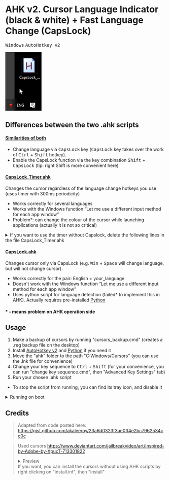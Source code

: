 # AHK v2. Cursor Language Indicator (black & white) + Fast Language Change (CapsLock)

<kbd>Windows</kbd> <kbd>AutoHotkey v2</kbd>
 
![example](https://github.com/antdwolf/AHK-v2.-Cursor-Language-Indicator-black-white-Fast-language-change-CapsLock-/blob/main/ahk/example.gif?raw=true)

## Differences between the two .ahk scripts

#### <ins>Similarities of both</ins>
- Change language via <kbd>CapsLock</kbd> key (<kbd>CapsLock</kbd> key takes over the work of <kbd>Ctrl</kbd> + <kbd>Shift</kbd> hotkey).
- Enable the CapsLock function via the key combination <kbd>Shift</kbd> + <kbd>CapsLock</kbd> (tip: right Shift is more convenient here)

#### <ins>CapsLock_Timer.ahk</ins>

Changes the cursor regardless of the language change hotkeys you use (uses timer with 300ms periodicity)

- Works correctly for several languages
- Works with the Windows function “Let me use a different input method for each app window”
- Problem*: can change the colour of the cursor while launching applications (actually it is not so critical)

<details>
<summary>If you want to use the timer without Capslock, delete the following lines in the file CapsLock_Timer.ahk</summary>

```
SetCapsLockState("AlwaysOff")
+CapsLock::CapsLock
CapsLock:: {
	Send "{Ctrl Down}{Shift Down}{Ctrl Up}{Shift Up}"
}
```
</details>

#### <ins>CapsLock.ahk</ins> 

Changes cursor only via CapsLock (e.g. <kbd>Win</kbd> + <kbd>Space</kbd> will change language, but will not change cursor).

- Works correctly for the pair: English + your_language
- Doesn't work with the Windows function “Let me use a different input method for each app window”
- Uses python script for language detection (failed* to implement this in AHK). Actually requires pre-installed [Python](https://www.python.org/downloads/)

#### * - means problem on AHK operation side

## Usage
1. Make a backup of cursors by running "cursors_backup.cmd" (creates a .reg backup file on the desktop)
2. Install [AutoHotkey v2](https://www.autohotkey.com) and [Python](https://www.python.org/downloads/) if you need it
3. Move the "ahk" folder to the path "C:Windows/Cursors" (you can use the .lnk file for convenience)
4. Change your key sequence to <kbd>Ctrl</kbd> + <kbd>Shift</kbd> (for your convenience, you can run "change key sequence.cmd", then "Advanced Key Settings" tab)
5. Run your chosen .ahk script 

- To stop the script from running, you can find its tray icon, and disable it

<details>
<summary>Running on boot</summary>

1. Press <kbd>Win</kbd> + <kbd>R</kbd>, enter `shell:startup`
2. Create a shortcut of your chosen .ahk script here
</details>

## Credits
> Adapted from code posted here: 
https://gist.github.com/akaleeroy/23a6d0323f3ae0ff4e2bc7962534cc0c

 > Used cursors  https://www.deviantart.com/jailbreakvideo/art/Inspired-by-Adobe-by-XpucT-713301822
	<details>	<summary>Preview</summary>	<img src="https://web.archive.org/web/20210419204601im_/https://images-wixmp-ed30a86b8c4ca887773594c2.wixmp.com/i/1bd50e0e-6f4c-4776-b7ac-86a8cbaec466/dbsoj7i-227c3b27-7b24-4802-accb-f168ac5fbd2f.png"/> </br>
	Several cursors are beautifully animated. You can see the animations in the folder of cursors
	</details>	If you want, you can install the cursors without using AHK scripts by right clicking on "install.inf", then "install"
